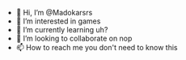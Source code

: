 - 👋 Hi, I’m @Madokarsrs
- 👀 I’m interested in games
- 🌱 I’m currently learning uh?
- 💞️ I’m looking to collaborate on nop
- 📫 How to reach me you don't need to know this 

<!---
Madokarsrs/Madokarsrs is a ✨ special ✨ repository because its `README.md` (this file) appears on your GitHub profile.
You can click the Preview link to take a look at your changes.
--->
